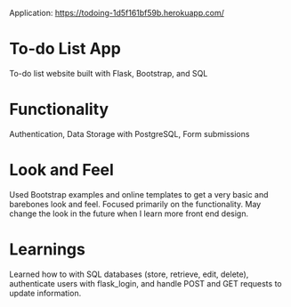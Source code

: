 Application: https://todoing-1d5f161bf59b.herokuapp.com/

# To-do List App
 To-do list website built with Flask, Bootstrap, and SQL 

# Functionality 
Authentication, Data Storage with PostgreSQL, Form submissions 

# Look and Feel 
Used Bootstrap examples and online templates to get a very basic and barebones look and feel. Focused primarily on the functionality. May change the look in the future when I learn more front end design. 

# Learnings
Learned how to with SQL databases (store, retrieve, edit, delete), authenticate users with flask_login, and handle POST and GET requests to update information.  


